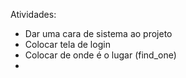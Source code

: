 Atividades: 
- Dar uma cara de sistema ao projeto
- Colocar tela de login
- Colocar de onde é o lugar (find_one)
- 